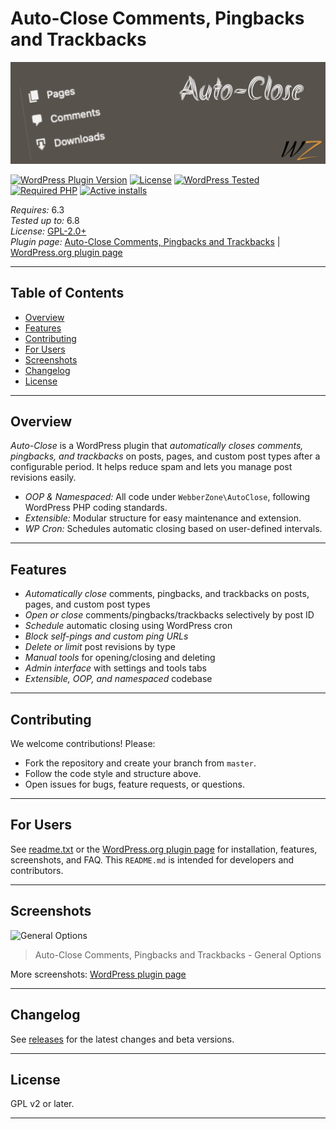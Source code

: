 # Auto-Close Comments, Pingbacks and Trackbacks

![Auto-Close](https://raw.githubusercontent.com/WebberZone/autoclose/master/wporg-assets/banner-1544x500.png)

[![WordPress Plugin Version](https://img.shields.io/wordpress/plugin/v/autoclose.svg?style=flat-square)](https://wordpress.org/plugins/autoclose/) [![License](https://img.shields.io/badge/license-GPL_v2%2B-orange.svg?style=flat-square)](https://opensource.org/licenses/GPL-2.0) [![WordPress Tested](https://img.shields.io/wordpress/v/autoclose.svg?style=flat-square)](https://wordpress.org/plugins/autoclose/) [![Required PHP](https://img.shields.io/wordpress/plugin/required-php/autoclose?style=flat-square)](https://wordpress.org/plugins/autoclose/) [![Active installs](https://img.shields.io/wordpress/plugin/installs/autoclose?style=flat-square)](https://wordpress.org/plugins/autoclose/)

_Requires:_ 6.3  
_Tested up to:_ 6.8  
_License:_ [GPL-2.0+](http://www.gnu.org/licenses/gpl-2.0.html)  
_Plugin page:_ [Auto-Close Comments, Pingbacks and Trackbacks](https://webberzone.com/plugins/autoclose/) | [WordPress.org plugin page](https://wordpress.org/plugins/autoclose/)

---

## Table of Contents

- [Overview](#overview)
- [Features](#features)
- [Contributing](#contributing)
- [For Users](#for-users)
- [Screenshots](#screenshots)
- [Changelog](#changelog)
- [License](#license)

---

## Overview

_Auto-Close_ is a WordPress plugin that _automatically closes comments, pingbacks, and trackbacks_ on posts, pages, and custom post types after a configurable period. It helps reduce spam and lets you manage post revisions easily.

- _OOP & Namespaced:_ All code under `WebberZone\AutoClose`, following WordPress PHP coding standards.
- _Extensible:_ Modular structure for easy maintenance and extension.
- _WP Cron:_ Schedules automatic closing based on user-defined intervals.

---

## Features

- _Automatically close_ comments, pingbacks, and trackbacks on posts, pages, and custom post types
- _Open or close_ comments/pingbacks/trackbacks selectively by post ID
- _Schedule_ automatic closing using WordPress cron
- _Block self-pings and custom ping URLs_
- _Delete or limit_ post revisions by type
- _Manual tools_ for opening/closing and deleting
- _Admin interface_ with settings and tools tabs
- _Extensible, OOP, and namespaced_ codebase

---

## Contributing

We welcome contributions! Please:

- Fork the repository and create your branch from `master`.
- Follow the code style and structure above.
- Open issues for bugs, feature requests, or questions.

---

## For Users

See [readme.txt](./readme.txt) or the [WordPress.org plugin page](https://wordpress.org/plugins/autoclose/) for installation, features, screenshots, and FAQ. This `README.md` is intended for developers and contributors.

---

## Screenshots

![General Options](https://raw.github.com/ajaydsouza/autoclose/master/wporg-assets/screenshot-1.png)
> Auto-Close Comments, Pingbacks and Trackbacks - General Options

More screenshots: [WordPress plugin page](https://wordpress.org/plugins/autoclose/screenshots/)

---

## Changelog

See [releases](https://github.com/WebberZone/autoclose/releases) for the latest changes and beta versions.

---

## License

GPL v2 or later.

---
